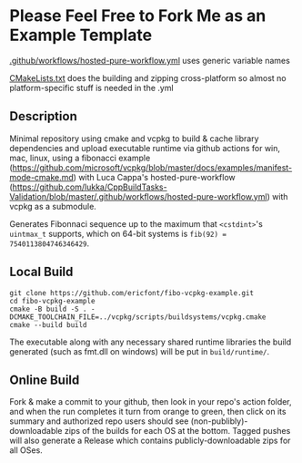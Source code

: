 # Please Feel Free to Fork Me as an Example Template

[.github/workflows/hosted-pure-workflow.yml](.github/workflows/hosted-pure-workflow.yml) uses generic variable names

[CMakeLists.txt](CMakeLists.txt) does the building and zipping cross-platform so almost no platform-specific stuff is needed in the .yml

## Description
Minimal repository using cmake and vcpkg to build & cache library dependencies and upload executable runtime via github actions for win, mac, linux, using a fibonacci example (https://github.com/microsoft/vcpkg/blob/master/docs/examples/manifest-mode-cmake.md) with Luca Cappa's hosted-pure-workflow (https://github.com/lukka/CppBuildTasks-Validation/blob/master/.github/workflows/hosted-pure-workflow.yml) with vcpkg as a submodule.

Generates Fibonnaci sequence up to the maximum that `<cstdint>`'s `uintmax_t` supports, which on 64-bit systems is `fib(92) = 7540113804746346429`.

## Local Build

```
git clone https://github.com/ericfont/fibo-vcpkg-example.git
cd fibo-vcpkg-example
cmake -B build -S . -DCMAKE_TOOLCHAIN_FILE=../vcpkg/scripts/buildsystems/vcpkg.cmake
cmake --build build
```
 
The executable along with any necessary shared runtime libraries the build generated (such as fmt.dll on windows) will be put in `build/runtime/`.

## Online Build
Fork & make a commit to your github, then look in your repo's action folder, and when the run completes it turn from orange to green, then click on its summary and authorized repo users should see (non-publibly)-downloadable zips of the builds for each OS at the bottom. Tagged pushes will also generate a Release which contains publicly-downloadable zips for all OSes.
